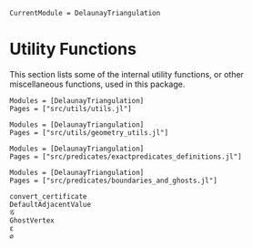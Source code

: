 ```@meta 
CurrentModule = DelaunayTriangulation
```

# Utility Functions

This section lists some of the internal utility functions, or other miscellaneous functions, used in this package.

```@autodocs 
Modules = [DelaunayTriangulation]
Pages = ["src/utils/utils.jl"]
```

```@autodocs 
Modules = [DelaunayTriangulation]
Pages = ["src/utils/geometry_utils.jl"]
```

```@autodocs 
Modules = [DelaunayTriangulation]
Pages = ["src/predicates/exactpredicates_definitions.jl"]
```

```@autodocs 
Modules = [DelaunayTriangulation]
Pages = ["src/predicates/boundaries_and_ghosts.jl"]
```

```@docs
convert_certificate
DefaultAdjacentValue
𝒢
GhostVertex
ε
∅
```
